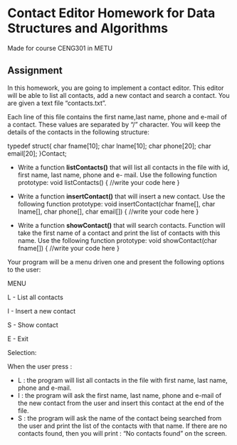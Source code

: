 # Contact Editor Homework for Data Structures and Algorithms
Made for course CENG301 in METU



## Assignment
In this homework, you are going to implement a contact editor. This editor will be able to list all contacts, add
a new contact and search a contact. You are given a text file “contacts.txt”.

Each line of this file contains the first name,last name, phone and e-mail of a contact. These values are separated by “/”
character. You will keep the details of the contacts in the following structure:

typedef struct{
    char fname[10];
    char lname[10];
    char phone[20];
    char email[20];
}Contact;

* Write a function **listContacts()** that will list all contacts in the file with id, first name, last name, phone and e-
mail. Use the following function prototype:
void listContacts()
{
  //write your code here
}

* Write a function **insertContact()** that will insert a new contact. Use the following function prototype:
void insertContact(char fname[], char lname[], char phone[], char email[])
{
  //write your code here
}

* Write a function **showContact()** that will search contacts. Function will take the first name of a contact and
print the list of contacts with this name. Use the following function prototype:
void showContact(char fname[])
{
  //write your code here
}

Your program will be a menu driven one and present the following options to the user:

  MENU
  
  L - List all contacts
  
  I - Insert a new contact
  
  S - Show contact
  
  E - Exit
  
  Selection:
  
When the user press :
* L : the program will list all contacts in the file with first name, last name, phone and e-mail.
* I : the program will ask the first name, last name, phone and e-mail of the new contact from the user and insert
this contact at the end of the file.
* S : the program will ask the name of the contact being searched from the user and print the list of the contacts
with that name. If there are no contacts found, then you will print : “No contacts found” on the screen.
